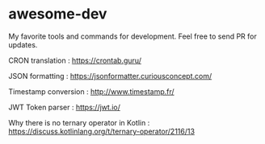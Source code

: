 # awesome-dev
My favorite tools and commands for development. Feel free to send PR for updates. 

CRON translation :
https://crontab.guru/

JSON formatting :
https://jsonformatter.curiousconcept.com/

Timestamp conversion : 
http://www.timestamp.fr/

JWT Token parser : 
https://jwt.io/


Why there is no ternary operator in Kotlin : https://discuss.kotlinlang.org/t/ternary-operator/2116/13
